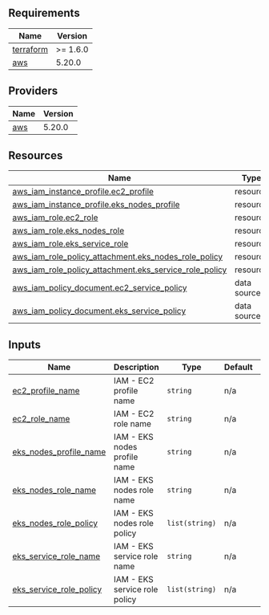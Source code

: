 <!-- BEGIN_TF_DOCS -->
## Requirements

| Name | Version |
|------|---------|
| <a name="requirement_terraform"></a> [terraform](#requirement\_terraform) | >= 1.6.0 |
| <a name="requirement_aws"></a> [aws](#requirement\_aws) | 5.20.0 |

## Providers

| Name | Version |
|------|---------|
| <a name="provider_aws"></a> [aws](#provider\_aws) | 5.20.0 |

## Resources

| Name | Type |
|------|------|
| [aws_iam_instance_profile.ec2_profile](https://registry.terraform.io/providers/hashicorp/aws/5.20.0/docs/resources/iam_instance_profile) | resource |
| [aws_iam_instance_profile.eks_nodes_profile](https://registry.terraform.io/providers/hashicorp/aws/5.20.0/docs/resources/iam_instance_profile) | resource |
| [aws_iam_role.ec2_role](https://registry.terraform.io/providers/hashicorp/aws/5.20.0/docs/resources/iam_role) | resource |
| [aws_iam_role.eks_nodes_role](https://registry.terraform.io/providers/hashicorp/aws/5.20.0/docs/resources/iam_role) | resource |
| [aws_iam_role.eks_service_role](https://registry.terraform.io/providers/hashicorp/aws/5.20.0/docs/resources/iam_role) | resource |
| [aws_iam_role_policy_attachment.eks_nodes_role_policy](https://registry.terraform.io/providers/hashicorp/aws/5.20.0/docs/resources/iam_role_policy_attachment) | resource |
| [aws_iam_role_policy_attachment.eks_service_role_policy](https://registry.terraform.io/providers/hashicorp/aws/5.20.0/docs/resources/iam_role_policy_attachment) | resource |
| [aws_iam_policy_document.ec2_service_policy](https://registry.terraform.io/providers/hashicorp/aws/5.20.0/docs/data-sources/iam_policy_document) | data source |
| [aws_iam_policy_document.eks_service_policy](https://registry.terraform.io/providers/hashicorp/aws/5.20.0/docs/data-sources/iam_policy_document) | data source |

## Inputs

| Name | Description | Type | Default | Required |
|------|-------------|------|---------|:--------:|
| <a name="input_ec2_profile_name"></a> [ec2\_profile\_name](#input\_ec2\_profile\_name) | IAM - EC2 profile name | `string` | n/a | yes |
| <a name="input_ec2_role_name"></a> [ec2\_role\_name](#input\_ec2\_role\_name) | IAM - EC2 role name | `string` | n/a | yes |
| <a name="input_eks_nodes_profile_name"></a> [eks\_nodes\_profile\_name](#input\_eks\_nodes\_profile\_name) | IAM - EKS nodes profile name | `string` | n/a | yes |
| <a name="input_eks_nodes_role_name"></a> [eks\_nodes\_role\_name](#input\_eks\_nodes\_role\_name) | IAM - EKS nodes role name | `string` | n/a | yes |
| <a name="input_eks_nodes_role_policy"></a> [eks\_nodes\_role\_policy](#input\_eks\_nodes\_role\_policy) | IAM - EKS nodes role policy | `list(string)` | n/a | yes |
| <a name="input_eks_service_role_name"></a> [eks\_service\_role\_name](#input\_eks\_service\_role\_name) | IAM - EKS service role name | `string` | n/a | yes |
| <a name="input_eks_service_role_policy"></a> [eks\_service\_role\_policy](#input\_eks\_service\_role\_policy) | IAM - EKS service role policy | `list(string)` | n/a | yes |
<!-- END_TF_DOCS -->
